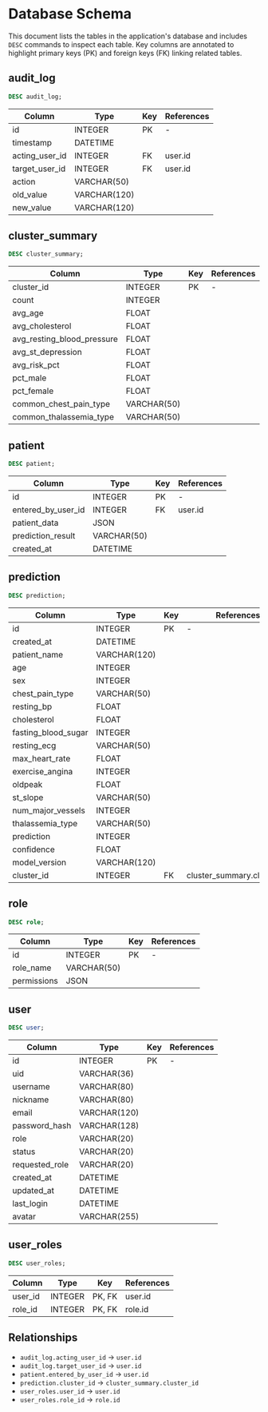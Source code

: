 # Database Schema

This document lists the tables in the application's database and includes `DESC` commands to inspect each table. Key columns are annotated to highlight primary keys (PK) and foreign keys (FK) linking related tables.

## audit_log

```sql
DESC audit_log;
```

| Column | Type | Key | References |
| --- | --- | --- | --- |
| id | INTEGER | PK | - |
| timestamp | DATETIME |  |  |
| acting_user_id | INTEGER | FK | user.id |
| target_user_id | INTEGER | FK | user.id |
| action | VARCHAR(50) |  |  |
| old_value | VARCHAR(120) |  |  |
| new_value | VARCHAR(120) |  |  |

## cluster_summary

```sql
DESC cluster_summary;
```

| Column | Type | Key | References |
| --- | --- | --- | --- |
| cluster_id | INTEGER | PK | - |
| count | INTEGER |  |  |
| avg_age | FLOAT |  |  |
| avg_cholesterol | FLOAT |  |  |
| avg_resting_blood_pressure | FLOAT |  |  |
| avg_st_depression | FLOAT |  |  |
| avg_risk_pct | FLOAT |  |  |
| pct_male | FLOAT |  |  |
| pct_female | FLOAT |  |  |
| common_chest_pain_type | VARCHAR(50) |  |  |
| common_thalassemia_type | VARCHAR(50) |  |  |

## patient

```sql
DESC patient;
```

| Column | Type | Key | References |
| --- | --- | --- | --- |
| id | INTEGER | PK | - |
| entered_by_user_id | INTEGER | FK | user.id |
| patient_data | JSON |  |  |
| prediction_result | VARCHAR(50) |  |  |
| created_at | DATETIME |  |  |

## prediction

```sql
DESC prediction;
```

| Column | Type | Key | References |
| --- | --- | --- | --- |
| id | INTEGER | PK | - |
| created_at | DATETIME |  |  |
| patient_name | VARCHAR(120) |  |  |
| age | INTEGER |  |  |
| sex | INTEGER |  |  |
| chest_pain_type | VARCHAR(50) |  |  |
| resting_bp | FLOAT |  |  |
| cholesterol | FLOAT |  |  |
| fasting_blood_sugar | INTEGER |  |  |
| resting_ecg | VARCHAR(50) |  |  |
| max_heart_rate | FLOAT |  |  |
| exercise_angina | INTEGER |  |  |
| oldpeak | FLOAT |  |  |
| st_slope | VARCHAR(50) |  |  |
| num_major_vessels | INTEGER |  |  |
| thalassemia_type | VARCHAR(50) |  |  |
| prediction | INTEGER |  |  |
| confidence | FLOAT |  |  |
| model_version | VARCHAR(120) |  |  |
| cluster_id | INTEGER | FK | cluster_summary.cluster_id |

## role

```sql
DESC role;
```

| Column | Type | Key | References |
| --- | --- | --- | --- |
| id | INTEGER | PK | - |
| role_name | VARCHAR(50) |  |  |
| permissions | JSON |  |  |

## user

```sql
DESC user;
```

| Column | Type | Key | References |
| --- | --- | --- | --- |
| id | INTEGER | PK | - |
| uid | VARCHAR(36) |  |  |
| username | VARCHAR(80) |  |  |
| nickname | VARCHAR(80) |  |  |
| email | VARCHAR(120) |  |  |
| password_hash | VARCHAR(128) |  |  |
| role | VARCHAR(20) |  |  |
| status | VARCHAR(20) |  |  |
| requested_role | VARCHAR(20) |  |  |
| created_at | DATETIME |  |  |
| updated_at | DATETIME |  |  |
| last_login | DATETIME |  |  |
| avatar | VARCHAR(255) |  |  |

## user_roles

```sql
DESC user_roles;
```

| Column | Type | Key | References |
| --- | --- | --- | --- |
| user_id | INTEGER | PK, FK | user.id |
| role_id | INTEGER | PK, FK | role.id |

## Relationships

- `audit_log.acting_user_id` → `user.id`
- `audit_log.target_user_id` → `user.id`
- `patient.entered_by_user_id` → `user.id`
- `prediction.cluster_id` → `cluster_summary.cluster_id`
- `user_roles.user_id` → `user.id`
- `user_roles.role_id` → `role.id`
